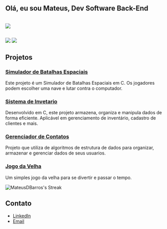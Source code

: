 ## Olá, eu sou Mateus, Dev Software Back-End

<div style="display: inline_block"><br>
  <a href="https://skillicons.dev">
    <img src="https://skillicons.dev/icons?i=c,java" />
</div>

##

 <a href="https://www.linkedin.com/in/mateus-barros13" target="_blank"><img src="https://img.shields.io/badge/-LinkedIn-%230077B5?style=for-the-badge&logo=linkedin&logoColor=white" target="_blank"></a>
 <a href = "mailto:mb685212@gmail.com"><img src="https://img.shields.io/badge/-Gmail-%23333?style=for-the-badge&logo=gmail&logoColor=white" target="_blank"></a>

## Projetos

### [Simulador de Batalhas Espaciais](https://github.com/MateusDBarros/SBE)
Este projeto é um Simulador de Batalhas Espaciais em C. Os jogadores podem escolher uma nave e lutar contra o computador.

### [Sistema de Invetario](https://github.com/MateusDBarros/inventario)
Desenvolvido em C, este projeto armazena, organiza e manipula dados de forma eficiente. Aplicável em gerenciamento de inventário, cadastro de clientes e mais.

### [Gerenciador de Contatos](https://github.com/MateusDBarros/Contatos)
Projeto que utiliza de algoritmos de estrutura de dados para organizar, armazenar e gerenciar dados de seus usuarios.

### [Jogo da Velha](https://github.com/MateusDBarros/tic-tac-toe)
Um simples jogo da velha para se divertir e passar o tempo.

![MateusDBarros's Streak](https://github-readme-streak-stats.herokuapp.com/?user=MateusDBarros&theme=github_dark&hide_border=true)

## Contato

- [LinkedIn](https://www.linkedin.com/in/mateus-barros13)
- [Email](mb685212@gmail.com)
